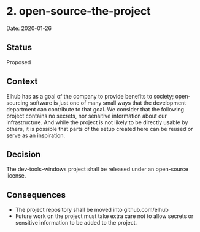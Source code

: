 # 2. open-source-the-project

Date: 2020-01-26

## Status

Proposed

## Context

Elhub has as a goal of the company to provide benefits to society;
open-sourcing software is just one of many small ways that the development
department can contribute to that goal. We consider that the following
project contains no secrets, nor sensitive information about our
infrastructure. And while the project is not likely to be directly usable
by others, it is possible that parts of the setup created here can be reused
or serve as an inspiration.

## Decision

The dev-tools-windows project shall be released under an open-source
license.

## Consequences

* The project repository shall be moved into github.com/elhub
* Future work on the project must take extra care not to allow secrets or
sensitive information to be added to the project.
